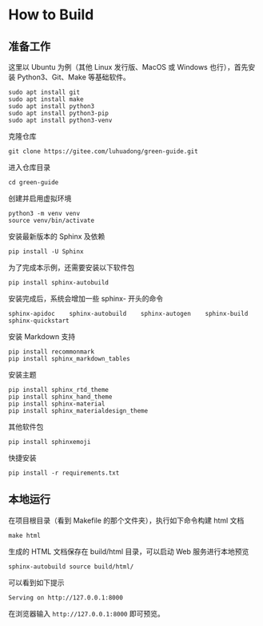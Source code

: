 # How to Build



## 准备工作

这里以 Ubuntu 为例（其他 Linux 发行版、MacOS 或 Windows 也行），首先安装 Python3、Git、Make 等基础软件。

```shell
sudo apt install git
sudo apt install make
sudo apt install python3
sudo apt install python3-pip
sudo apt install python3-venv
```

克隆仓库

```shell
git clone https://gitee.com/luhuadong/green-guide.git
```

进入仓库目录

```shell
cd green-guide
```

创建并启用虚拟环境

```shell
python3 -m venv venv
source venv/bin/activate
```

安装最新版本的 Sphinx 及依赖

```shell
pip install -U Sphinx
```

为了完成本示例，还需要安装以下软件包

```shell
pip install sphinx-autobuild
```

安装完成后，系统会增加一些 sphinx- 开头的命令

```shell
sphinx-apidoc    sphinx-autobuild    sphinx-autogen    sphinx-build    sphinx-quickstart
```

安装 Markdown 支持

```shell
pip install recommonmark
pip install sphinx_markdown_tables
```

安装主题

```shell
pip install sphinx_rtd_theme
pip install sphinx_hand_theme
pip install sphinx-material
pip install sphinx_materialdesign_theme
```

其他软件包

```shell
pip install sphinxemoji
```

快捷安装

```shell
pip install -r requirements.txt
```



## 本地运行

在项目根目录（看到 Makefile 的那个文件夹），执行如下命令构建 html 文档

```shell
make html
```

生成的 HTML 文档保存在 build/html 目录，可以启动 Web 服务进行本地预览

```shell
sphinx-autobuild source build/html/
```

可以看到如下提示

```shell
Serving on http://127.0.0.1:8000
```

在浏览器输入 `http://127.0.0.1:8000` 即可预览。

